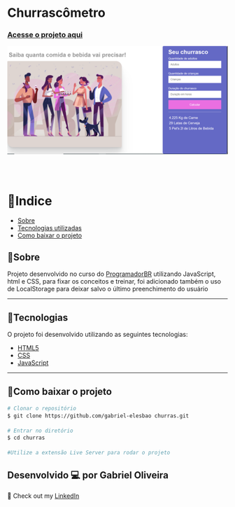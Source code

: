 <h1> Churrascômetro </h1>
<h3>

[Acesse o projeto aqui](https://csb-348sm.netlify.app/)

</h3>

<img src='./logo.png'>
<source src="churras.mp4" type="video/mp4">

<br> </br>


# 🔗Indice
- [Sobre](#-Sobre)
- [Tecnologias utilizadas](#-Tecnologias)
- [Como baixar o projeto](#-Como-baixar-o-projeto)

## 📝Sobre

Projeto desenvolvido no curso do [ProgramadorBR](https://www.youtube.com/c/Programadorbr/videos) utilizando 
JavaScript, html e CSS, para fixar os conceitos e treinar, foi adicionado também o uso de LocalStorage para deixar salvo o último preenchimento do usuário 

---

## 🚀Tecnologias

O projeto foi desenvolvido utilizando as seguintes tecnologias:

- [HTML5](https://developer.mozilla.org/en-US/docs/Web/Guide/HTML/HTML5) 
- [CSS](https://developer.mozilla.org/en-US/docs/Web/CSS)
- [JavaScript](https://developer.mozilla.org/en-US/docs/Web/JavaScript)

---

## 📂Como baixar o projeto

````bash
# Clonar o repositório
$ git clone https://github.com/gabriel-elesbao churras.git

# Entrar no diretório 
$ cd churras

#Utilize a extensão Live Server para rodar o projeto
````
Desenvolvido 💻 por Gabriel Oliveira
---
 👋 Check out my [LinkedIn](https://www.linkedin.com/in/gabriel-oliveira97/)





​		



